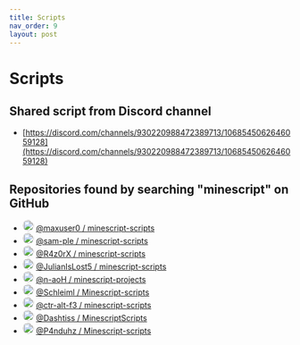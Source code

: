 ```yaml
---
title: Scripts
nav_order: 9
layout: post
---
```


# Scripts

## Shared script from Discord channel
- [https://discord.com/channels/930220988472389713/1068545062646059128](https://discord.com/channels/930220988472389713/1068545062646059128)

## Repositories found by searching "minescript" on GitHub

- <img src="https://github.com/maxuser0.png?size=40" style="width:20px; border-radius:50%;" /> [@maxuser0 / minescript-scripts](https://github.com/maxuser0/minescript-scripts)
- <img src="https://github.com/sam-ple.png?size=40" style="width:20px; border-radius:50%;" /> [@sam-ple / minescript-scripts](https://github.com/sam-ple/minescript-scripts)
- <img src="https://github.com/R4z0rX.png?size=40" style="width:20px; border-radius:50%;" /> [@R4z0rX / minescript-scripts](https://github.com/R4z0rX/minescript-scripts)
- <img src="https://github.com/JulianIsLost5.png?size=40" style="width:20px; border-radius:50%;" /> [@JulianIsLost5 / minescript-scripts](https://github.com/JulianIsLost5/minescript-scripts)
- <img src="https://github.com/n-aoH.png?size=40" style="width:20px; border-radius:50%;" /> [@n-aoH / minescript-projects](https://github.com/n-aoH/minescript-projects)
- <img src="https://github.com/Schleiml.png?size=40" style="width:20px; border-radius:50%;" /> [@Schleiml / Minescript-scripts](https://github.com/Schleiml/Minescript-scripts)
- <img src="https://github.com/ctr-alt-f3.png?size=40" style="width:20px; border-radius:50%;" /> [@ctr-alt-f3 / minescript-scripts](https://github.com/ctr-alt-f3/minescript-scripts)
- <img src="https://github.com/Dashtiss.png?size=40" style="width:20px; border-radius:50%;" /> [@Dashtiss / MinescriptScripts](https://github.com/Dashtiss/MinescriptScripts)
- <img src="https://github.com/P4nduhz.png?size=40" style="width:20px; border-radius:50%;" /> [@P4nduhz / Minescript-scripts](https://github.com/P4nduhz/Minescript-scripts)
